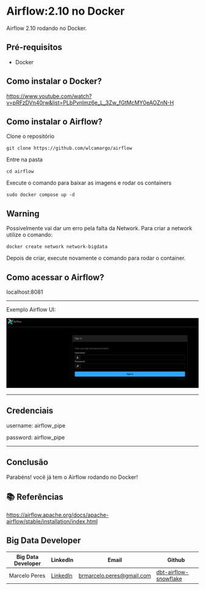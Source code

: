 # Airflow:2.10 no Docker
Airflow 2.10 rodando no Docker. 

## Pré-requisitos
* Docker

## Como instalar o Docker?
https://www.youtube.com/watch?v=pRFzDVn40rw&list=PLbPvnlmz6e_L_3Zw_fGtMcMY0eAOZnN-H

## Como instalar o Airflow?
Clone o repositório
```
git clone https://github.com/wlcamargo/airflow
```

Entre na pasta
```
cd airflow
```

Execute o comando para baixar as imagens e rodar os containers
```
sudo docker compose up -d
```

## Warning
Possivelmente vai dar um erro pela falta da Network. Para criar a network utilize o comando:
```
docker create network network-bigdata
```

Depois de criar, execute novamente o comando para rodar o container.

## Como acessar o Airflow?
localhost:8081

---------------------------------------------

Exemplo Airflow UI:

![image](../images/sample-airflow-ui.png)

---------------------------------------------

## Credenciais

username: airflow_pipe

password: airflow_pipe

---------------------------------------------

## Conclusão
Parabéns! você já tem o Airflow rodando no Docker!

## 📚 Referências
https://airflow.apache.org/docs/apache-airflow/stable/installation/index.html

## Big Data Developer
| Big Data Developer | LinkedIn                                   | Email                        | Github                                 |
|--------------------|--------------------------------------------|------------------------------|----------------------------------------|
| Marcelo Peres      | [LinkedIn](https://www.linkedin.com/in/marcelo-peres-de/) | brmarcelo.peres@gmail.com        | [dbt-airflow-snowflake](https://github.com/Marcelo-Peres/dbt-snowflake-airflow/tree/main/airflow)   |
